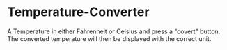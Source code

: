 # Temperature-Converter
 A Temperature in either Fahrenheit or Celsius and press a "covert" button. The converted temperature will then be displayed with the correct unit.
